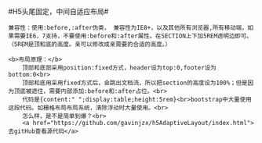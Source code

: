 #H5头尾固定，中间自适应布局#

    兼容性：使用:before,:after伪类， 兼容性为IE8+，以及其他所有浏览器,所有移动端，如果需要IE6，7支持，不要使用:before和:after属性。在SECTION上下加5REM透明边即可。（5REM是顶和底的高度。亲可以修改成亲需要的合适的高度。）

    <b>布局原理：</b>
        顶部和底部采用position:fixed方式，header设为top:0,footer设为bottom:0<br>
        顶部和底用采用fixed方式后，会跳出文档流，所以把section的高度设为100%；但是因为顶底被遮住，需要内部添加:before和:after占位。<br>
        代码是{content:" ";display:table;height:5rem}<br>bootstrap中大量使用这段代码。如栅格布局布局系统，清除浮动时大量使用。<br>
        怎么样，是不是简单到爆？<br>
        <a href="https://github.com/gavinjzx/h5AdaptiveLayout/index.html">去gitHub查看源代码</a>
        